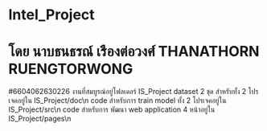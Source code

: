 # Intel_Project
# โดย นาบธนธรณ์ เรืองต่อวงศ์ THANATHORN RUENGTORWONG
#6604062630226
งานที่สมบูรณ์อยู่โฟลเดอร์ IS_Project
dataset 2 ชุด สำหรับทั้ง 2 โปรเจคอยู่ใน IS_Project/doc\n
code สำหรับการ train model ทั้ง 2  โปรเจคอยู่ใน IS_Project/src\n
code สำหรับการ พัฒนา web application 4 หน้าอยู่ใน IS_Project/pages\n
